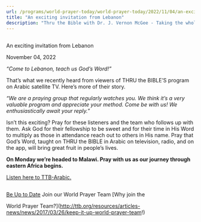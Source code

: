 ```yaml
---
url: /programs/world-prayer-today/world-prayer-today/2022/11/04/an-exciting-invitation-from-lebanon
title: "An exciting invitation from Lebanon"
description: "Thru the Bible with Dr. J. Vernon McGee - Taking the whole Word to the whole world"
---
```







## 
 An exciting invitation from Lebanon


November 04, 2022




*“Come to Lebanon, teach us God’s Word!”*

That’s what we recently heard from viewers of THRU the BIBLE’S program on Arabic satellite TV. Here’s more of their story.

*“We are a praying group that regularly watches you. We think it’s a very valuable program and appreciate your method. Come be with us! We enthusiastically await your reply.”*

Isn’t this exciting? Pray for these listeners and the team who follows up with them. Ask God for their fellowship to be sweet and for their time in His Word to multiply as those in attendance reach out to others in His name. Pray that God’s Word, taught on THRU the BIBLE in Arabic on television, radio, and on the app, will bring great fruit in people’s lives.

**On Monday we’re headed to Malawi. Pray with us as our journey through eastern Africa begins.**

[Listen here to TTB-Arabic.](https://ttb.twr.org/home/day,0421/language,ARB)







## 




[Be Up to Date](http://feeds.feedburner.com/WorldPrayerToday "World Prayer Today RSS Feed")
Join our World Prayer Team
[Why join the  

World Prayer Team?](http://ttb.org/resources/articles-news/news/2017/03/26/keep-it-up-world-prayer-team!)




